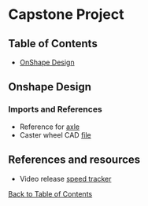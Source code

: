 # Capstone Project


## Table of Contents
* [OnShape Design](https://github.com/lgray52/CapstoneProject/blob/main/README.md#onshape-design)

## Onshape Design 

### Imports and References

* Reference for [axle](https://www.lowes.com/pd/Southland-Pipe-3-4-in-x-36-in-150-PSI-Threaded-Galvanized-Pipe/3357860)
* Caster wheel CAD [file](https://www.mcmaster.com/caster-wheels/cart-smart-casters-with-rubber-wheels/)


## References and resources

* Video release [speed tracker](https://physlets.org/tracker/)

[Back to Table of Contents](https://github.com/lgray52/CapstoneProject/blob/main/README.md#table-of-contents)
